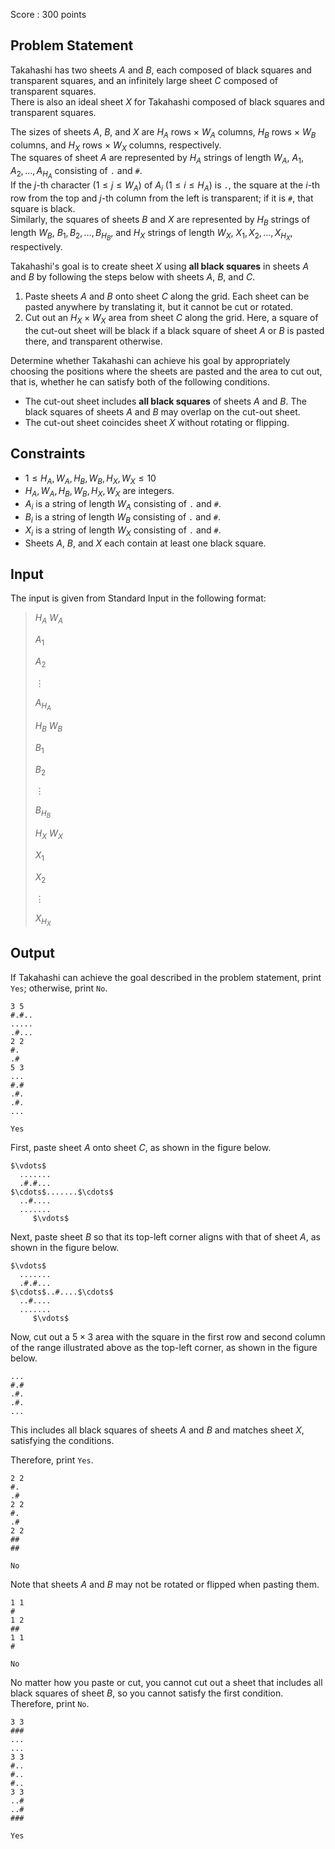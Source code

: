Score : $300$ points

## Problem Statement

Takahashi has two sheets $A$ and $B$, each composed of black squares and transparent squares, and an infinitely large sheet $C$ composed of transparent squares.<br>
There is also an ideal sheet $X$ for Takahashi composed of black squares and transparent squares.

The sizes of sheets $A$, $B$, and $X$ are $H_A$ rows $\times$ $W_A$ columns, $H_B$ rows $\times$ $W_B$ columns, and $H_X$ rows $\times$ $W_X$ columns, respectively.<br>
The squares of sheet $A$ are represented by $H_A$ strings of length $W_A$, $A_1, A_2, \ldots, A_{H_A}$ consisting of `.` and `#`.<br>
If the $j$-th character $(1\leq j\leq W_A)$ of $A_i$ $(1\leq i\leq H_A)$ is `.`, the square at the $i$-th row from the top and $j$-th column from the left is transparent; if it is `#`, that square is black.<br>
Similarly, the squares of sheets $B$ and $X$ are represented by $H_B$ strings of length $W_B$, $B_1, B_2, \ldots, B_{H_B}$, and $H_X$ strings of length $W_X$, $X_1, X_2, \ldots, X_{H_X}$, respectively.

Takahashi's goal is to create sheet $X$ using **all black squares** in sheets $A$ and $B$ by following the steps below with sheets $A$, $B$, and $C$.

1. Paste sheets $A$ and $B$ onto sheet $C$ along the grid. Each sheet can be pasted anywhere by translating it, but it cannot be cut or rotated.
2. Cut out an $H_X\times W_X$ area from sheet $C$ along the grid. Here, a square of the cut-out sheet will be black if a black square of sheet $A$ or $B$ is pasted there, and transparent otherwise.

Determine whether Takahashi can achieve his goal by appropriately choosing the positions where the sheets are pasted and the area to cut out, that is, whether he can satisfy both of the following conditions.

- The cut-out sheet includes **all black squares** of sheets $A$ and $B$. The black squares of sheets $A$ and $B$ may overlap on the cut-out sheet.
- The cut-out sheet coincides sheet $X$ without rotating or flipping.

## Constraints

- $1\leq H_A, W_A, H_B, W_B, H_X, W_X\leq 10$
- $H_A, W_A, H_B, W_B, H_X, W_X$ are integers.
- $A_i$ is a string of length $W_A$ consisting of `.` and `#`.
- $B_i$ is a string of length $W_B$ consisting of `.` and `#`.
- $X_i$ is a string of length $W_X$ consisting of `.` and `#`.
- Sheets $A$, $B$, and $X$ each contain at least one black square.

## Input

The input is given from Standard Input in the following format:

> $H_A$ $W_A$
> 
> $A_1$
> 
> $A_2$
> 
> $\vdots$
> 
> $A_{H_A}$
> 
> $H_B$ $W_B$
> 
> $B_1$
> 
> $B_2$
> 
> $\vdots$
> 
> $B_{H_B}$
> 
> $H_X$ $W_X$
> 
> $X_1$
> 
> $X_2$
> 
> $\vdots$
> 
> $X_{H_X}$

## Output

If Takahashi can achieve the goal described in the problem statement, print `Yes`; otherwise, print `No`.

```input1
3 5
#.#..
.....
.#...
2 2
#.
.#
5 3
...
#.#
.#.
.#.
...
```

```output1
Yes
```

First, paste sheet $A$ onto sheet $C$, as shown in the figure below.

```output1
$\vdots$
  .......  
  .#.#...  
$\cdots$.......$\cdots$
  ..#....  
  .......  
     $\vdots$
```

Next, paste sheet $B$ so that its top-left corner aligns with that of sheet $A$, as shown in the figure below.

```output1
$\vdots$
  .......  
  .#.#...  
$\cdots$..#....$\cdots$
  ..#....  
  .......  
     $\vdots$
```

Now, cut out a $5\times 3$ area with the square in the first row and second column of the range illustrated above as the top-left corner, as shown in the figure below.

```output1
...
#.#
.#.
.#.
...
```

This includes all black squares of sheets $A$ and $B$ and matches sheet $X$, satisfying the conditions.

Therefore, print `Yes`.

```input2
2 2
#.
.#
2 2
#.
.#
2 2
##
##
```

```output2
No
```

Note that sheets $A$ and $B$ may not be rotated or flipped when pasting them.

```input3
1 1
#
1 2
##
1 1
#
```

```output3
No
```

No matter how you paste or cut, you cannot cut out a sheet that includes all black squares of sheet $B$, so you cannot satisfy the first condition.
Therefore, print `No`.

```input4
3 3
###
...
...
3 3
#..
#..
#..
3 3
..#
..#
###
```

```output4
Yes
```